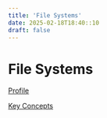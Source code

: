 ```yaml
---
title: 'File Systems'
date: 2025-02-18T18:40::10
draft: false
---
```


# File Systems

[Profile](File%20Systems%201b1236f687714e6c80b05f1a43623bf6/Profile%20ab2c068a26034dcf90d7a704bd3d8a1c.md)

[Key Concepts](File%20Systems%201b1236f687714e6c80b05f1a43623bf6/Key%20Concepts%20725189499e08427a83d1b47e64c118d8.md)
